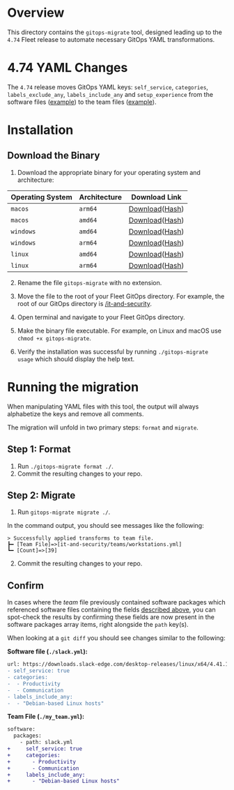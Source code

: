 # Overview

This directory contains the `gitops-migrate` tool, designed leading up to the `4.74` Fleet release to automate necessary GitOps YAML transformations.

# 4.74 YAML Changes

The `4.74` release moves GitOps YAML keys: `self_service`, `categories`, `labels_exclude_any`, `labels_include_any` and `setup_experience` from the software files ([example](https://github.com/fleetdm/fleet/blob/c9a02741950f6510f9f1be48a2c19bc524417f70/cmd/fleetctl/gitops-migrate/testdata/mozilla-firefox.yml#L2-L9)) to the team files ([example](https://github.com/fleetdm/fleet/blob/c9a02741950f6510f9f1be48a2c19bc524417f70/it-and-security/teams/workstations.yml#L47-L70)).

# Installation

## Download the Binary

1. Download the appropriate binary for your operating system and architecture:

| Operating System | Architecture | Download Link                                                                                                                                                       |
| ---------------- | ------------ | ------------------------------------------------------------------------------------------------------------------------------------------------------------------- |
| `macos`          | `arm64`      | [Download](https://download.fleetdm.com/tools/gitops-migrate-darwin-arm64)([Hash](https://download.fleetdm.com/tools/gitops-migrate-darwin-arm64.sha256))           |
| `macos`          | `amd64`      | [Download](https://download.fleetdm.com/tools/gitops-migrate-darwin-amd64)([Hash](https://download.fleetdm.com/tools/gitops-migrate-darwin-amd64.sha256))           |
| `windows`        | `amd64`      | [Download](https://download.fleetdm.com/tools/gitops-migrate-windows-amd64.exe)([Hash](https://download.fleetdm.com/tools/gitops-migrate-windows-amd64.exe.sha256)) |
| `windows`        | `arm64`      | [Download](https://download.fleetdm.com/tools/gitops-migrate-windows-arm64.exe)([Hash](https://download.fleetdm.com/tools/gitops-migrate-windows-arm64.exe.sha256)) |
| `linux`          | `amd64`      | [Download](https://download.fleetdm.com/tools/gitops-migrate-linux-amd64)([Hash](https://download.fleetdm.com/tools/gitops-migrate-linux-amd64.sha256))             |
| `linux`          | `arm64`      | [Download](https://download.fleetdm.com/tools/gitops-migrate-linux-arm64)([Hash](https://download.fleetdm.com/tools/gitops-migrate-linux-arm64.sha256))             |

2. Rename the file `gitops-migrate` with no extension.

3. Move the file to the root of your Fleet GitOps directory. For example, the root of our GitOps directory is [/it-and-security](https://github.com/fleetdm/fleet/tree/main/it-and-security).

4. Open terminal and navigate to your Fleet GitOps directory. 

5. Make the binary file executable. For example, on Linux and macOS use `chmod +x gitops-migrate`.

6. Verify the installation was successful by running `./gitops-migrate usage` which should display the help text.

# Running the migration

When manipulating YAML files with this tool, the output will always alphabetize the keys and remove all comments.

The migration will unfold in two primary steps: `format` and `migrate`.

## Step 1: Format

1. Run `./gitops-migrate format ./`.
2. Commit the resulting changes to your repo. 

## Step 2: Migrate

1. Run `gitops-migrate migrate ./`.

In the command output, you should see messages like the following:
```shell
> Successfully applied transforms to team file.
┣━ [Team File]=>[it-and-security/teams/workstations.yml]
┗━ [Count]=>[39]
```

2. Commit the resulting changes to your repo. 

## Confirm

In cases where the _team_ file previously contained software packages which referenced software files containing the fields [described above](#474-yaml-changes), you can spot-check the results by confirming these fields are now present in the software packages array items, right alongside the `path` key(s).

When looking at a `git diff` you should see changes similar to the following:

**Software file (`./slack.yml`):**
```diff
url: https://downloads.slack-edge.com/desktop-releases/linux/x64/4.41.105/slack-desktop-4.41.105-amd64.deb
- self_service: true
- categories:
-  - Productivity
-  - Communication
- labels_include_any:
-  - "Debian-based Linux hosts"
```

**Team File (`./my_team.yml`):**
```diff
software:
  packages:
    - path: slack.yml
+     self_service: true
+     categories:
+       - Productivity
+       - Communication
+     labels_include_any:
+       - "Debian-based Linux hosts"
```
